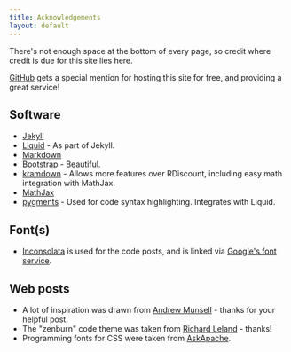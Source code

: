 ```yaml
---
title: Acknowledgements
layout: default
---
```


There's not enough space at the bottom of every page, so credit where credit is due for this site lies here.

[GitHub](https://github.com/) gets a special mention for hosting this site for free, and providing a great service!

## Software

+ [Jekyll](http://jekyllrb.com/)
+ [Liquid](http://docs.shopify.com/themes/liquid-basics) - As part of Jekyll.
+ [Markdown](http://daringfireball.net/projects/markdown/)
+ [Bootstrap](http://getbootstrap.com/) - Beautiful.
+ [kramdown](http://kramdown.gettalong.org/index.html) - Allows more features over RDiscount, including easy math integration with MathJax.
+ [MathJax](http://www.mathjax.org/)
+ [pygments](http://pygments.org/) - Used for code syntax highlighting. Integrates with Liquid.

## Font(s)

+ [Inconsolata](http://levien.com/type/myfonts/inconsolata.html) is used for the code posts, and is linked via [Google's font service](http://www.google.com/fonts/).

## Web posts

+ A lot of inspiration was drawn from [Andrew Munsell](https://learn.andrewmunsell.com/learn/jekyll-by-example/tutorial) - thanks for your helpful post.
+ The "zenburn" code theme was taken from [Richard Leland](https://github.com/richleland/pygments-css) - thanks!
+ Programming fonts for CSS were taken from [AskApache](http://www.askapache.com/css/programming-fonts-code.html).
